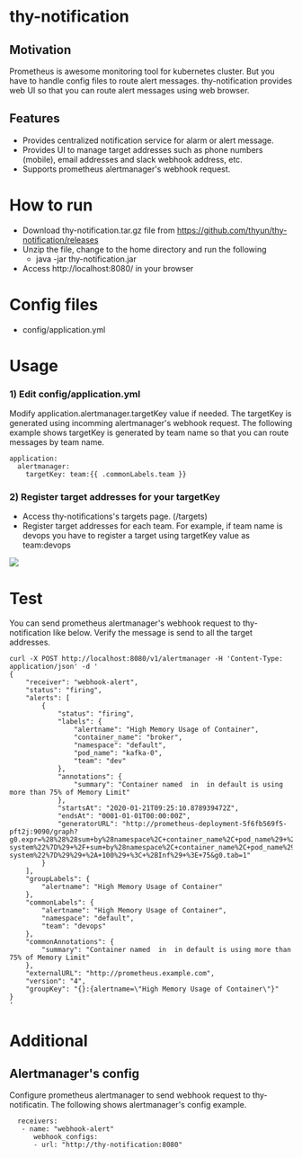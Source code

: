 # thy-notification
## Motivation
Prometheus is awesome monitoring tool for kubernetes cluster. 
But you have to handle config files to route alert messages.
thy-notification provides web UI so that you can route alert messages using web browser.

## Features
- Provides centralized notification service for alarm or alert message.
- Provides UI to manage target addresses such as phone numbers (mobile), email addresses and slack webhook address, etc.
- Supports prometheus alertmanager's webhook request.

# How to run
- Download thy-notification.tar.gz file from https://github.com/thyun/thy-notification/releases
- Unzip the file, change to the home directory and run the following
  - java -jar thy-notification.jar
- Access http://localhost:8080/ in your browser

# Config files
- config/application.yml

# Usage
### 1) Edit config/application.yml
Modify application.alertmanager.targetKey value if needed.
The targetKey is generated using incomming alertmanager's webhook request.
The following example shows targetKey is generated by team name so that you can route messages by team name. 
```
application:
  alertmanager:
    targetKey: team:{{ .commonLabels.team }}
```

### 2) Register target addresses for your targetKey
- Access thy-notifications's targets page. (/targets)
- Register target addresses for each team.
For example, if team name is devops you have to register a target using targetKey value as team:devops

<img with="640" src="https://user-images.githubusercontent.com/4827162/85117159-64ba8400-b259-11ea-827f-c34a79ab4347.png">

# Test
You can send prometheus alertmanager's webhook request to thy-notification like below.
Verify the message is send to all the target addresses.

```aidl
curl -X POST http://localhost:8080/v1/alertmanager -H 'Content-Type: application/json' -d '
{
    "receiver": "webhook-alert", 
    "status": "firing", 
    "alerts": [
        {
            "status": "firing", 
            "labels": {
                "alertname": "High Memory Usage of Container", 
                "container_name": "broker", 
                "namespace": "default", 
                "pod_name": "kafka-0", 
                "team": "dev"
            }, 
            "annotations": {
                "summary": "Container named  in  in default is using more than 75% of Memory Limit"
            }, 
            "startsAt": "2020-01-21T09:25:10.878939472Z", 
            "endsAt": "0001-01-01T00:00:00Z", 
            "generatorURL": "http://prometheus-deployment-5f6fb569f5-pft2j:9090/graph?g0.expr=%28%28%28sum+by%28namespace%2C+container_name%2C+pod_name%29+%28container_memory_usage_bytes%7Bcontainer_name%21%3D%22POD%22%2Cimage%21%3D%22%22%2Cnamespace%21%3D%22kube-system%22%7D%29+%2F+sum+by%28namespace%2C+container_name%2C+pod_name%29+%28container_spec_memory_limit_bytes%7Bcontainer_name%21%3D%22POD%22%2Cimage%21%3D%22%22%2Cnamespace%21%3D%22kube-system%22%7D%29%29+%2A+100%29+%3C+%2BInf%29+%3E+75&g0.tab=1"
        }
    ], 
    "groupLabels": {
        "alertname": "High Memory Usage of Container"
    }, 
    "commonLabels": {
        "alertname": "High Memory Usage of Container", 
        "namespace": "default", 
        "team": "devops"
    }, 
    "commonAnnotations": {
        "summary": "Container named  in  in default is using more than 75% of Memory Limit"
    }, 
    "externalURL": "http://prometheus.example.com", 
    "version": "4", 
    "groupKey": "{}:{alertname=\"High Memory Usage of Container\"}"
}
'

```
# Additional
## Alertmanager's config
Configure prometheus alertmanager to send webhook request to thy-notificatin.
The following shows alertmanager's config example.
```
  receivers:
   - name: "webhook-alert"
      webhook_configs:
      - url: "http://thy-notification:8080"
```
